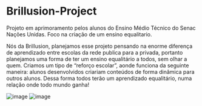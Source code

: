 # Brillusion-Project
Projeto em aprimoramento pelos alunos do Ensino Médio Técnico do Senac Nações Unidas. Foco na criação de um ensino equalitario.

Nós da Brillusion, planejamos esse projeto pensando na enorme diferença de aprendizado entre escolas da rede publica para a privada, portanto planejamos uma forma de ter um ensino equalitário a todos, sem olhar a quem. Criamos um tipo de “reforço escolar”, aonde funciona da seguinte maneira: alunos desenvolvidos criariam conteúdos de forma dinâmica para outros alunos. Dessa forma todos terão um aprendizado equalitário, numa relação onde todo mundo ganha!

![image](https://github.com/CaioLariel/Brillusion-Project/assets/112914813/f285a8da-9801-4648-9cfd-d506dc335323)
![image](https://github.com/CaioLariel/Brillusion-Project/assets/112914813/a6d688dd-f8c6-4910-aeeb-d12ad0a14b6d)
